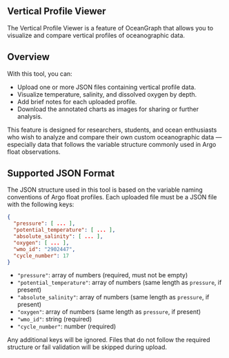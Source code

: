 ## Vertical Profile Viewer

The Vertical Profile Viewer is a feature of OceanGraph that allows you to visualize and compare vertical profiles of oceanographic data.

## Overview

With this tool, you can:

- Upload one or more JSON files containing vertical profile data.
- Visualize temperature, salinity, and dissolved oxygen by depth.
- Add brief notes for each uploaded profile.
- Download the annotated charts as images for sharing or further analysis.

This feature is designed for researchers, students, and ocean enthusiasts who wish to analyze and compare their own custom oceanographic data — especially data that follows the variable structure commonly used in Argo float observations.

## Supported JSON Format

The JSON structure used in this tool is based on the variable naming conventions of Argo float profiles. Each uploaded file must be a JSON file with the following keys:

```json
{
  "pressure": [ ... ],
  "potential_temperature": [ ... ],
  "absolute_salinity": [ ... ],
  "oxygen": [ ... ],
  "wmo_id": "2902447",
  "cycle_number": 17
}
```

- `"pressure"`: array of numbers (required, must not be empty)
- `"potential_temperature"`: array of numbers (same length as `pressure`, if present)
- `"absolute_salinity"`: array of numbers (same length as `pressure`, if present)
- `"oxygen"`: array of numbers (same length as `pressure`, if present)
- `"wmo_id"`: string (required)
- `"cycle_number"`: number (required)

Any additional keys will be ignored. Files that do not follow the required structure or fail validation will be skipped during upload.

